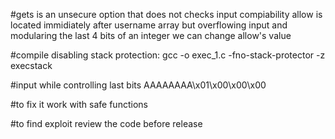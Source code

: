 #gets is an unsecure option that does not checks input compiability 
allow is located immidiately after username array
but overflowing input and modularing the last 4 bits of an integer we can change allow's value

#compile disabling stack protection:
gcc -o  exec_1.c -fno-stack-protector -z execstack

#input while controlling last bits
AAAAAAAA\x01\x00\x00\x00



#to fix it
work with safe functions

#to find exploit
review the code before release
